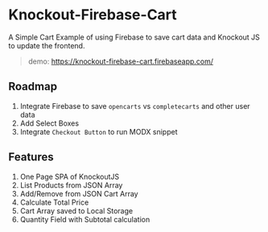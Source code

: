 # Knockout-Firebase-Cart
A Simple Cart Example of using Firebase to save cart data and Knockout JS to update the frontend.

> demo: https://knockout-firebase-cart.firebaseapp.com/

## Roadmap

 1. Integrate Firebase to save `opencarts` vs `completecarts` and other user data
 2. Add Select Boxes
 3. Integrate `Checkout Button` to run MODX snippet

## Features

 1. One Page SPA of KnockoutJS
 2. List Products from JSON Array
 3. Add/Remove from JSON Cart Array
 4. Calculate Total Price
 5. Cart Array saved to Local Storage
 6. Quantity Field with Subtotal calculation
